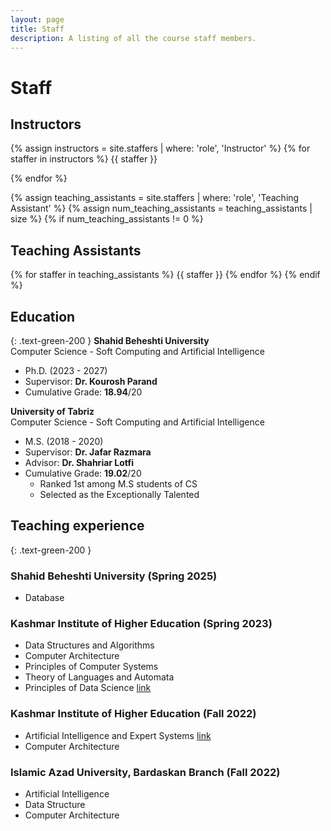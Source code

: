 ```yaml
---
layout: page
title: Staff
description: A listing of all the course staff members.
---
```


# Staff

## Instructors

{% assign instructors = site.staffers | where: 'role', 'Instructor' %}
{% for staffer in instructors %}
{{ staffer }}

{% endfor %}

{% assign teaching_assistants = site.staffers | where: 'role', 'Teaching Assistant' %}
{% assign num_teaching_assistants = teaching_assistants | size %}
{% if num_teaching_assistants != 0 %}
## Teaching Assistants

{% for staffer in teaching_assistants %}
{{ staffer }}
{% endfor %}
{% endif %}

<!--
# Contact Information
-->
<!--
# About the Instructor
-->
## Education
{: 	.text-green-200 }
**Shahid Beheshti University**   
Computer Science - Soft Computing and Artificial Intelligence  
- Ph.D.  (2023 - 2027)
- Supervisor: **Dr. Kourosh Parand**
- Cumulative Grade: **18.94**/20


**University of Tabriz**    
Computer Science - Soft Computing and Artificial Intelligence  
- M.S.  (2018 - 2020)
- Supervisor: **Dr. Jafar Razmara**
- Advisor: **Dr. Shahriar Lotfi**
- Cumulative Grade: **19.02**/20
  - Ranked 1st among M.S students of CS
  - Selected as the Exceptionally Talented


## Teaching experience
{: 	.text-green-200 }
### Shahid Beheshti University (Spring 2025)
- Database

### Kashmar Institute of Higher Education (Spring 2023)
- Data Structures and Algorithms 
- Computer Architecture
- Principles of Computer Systems
- Theory of Languages and Automata  
- Principles of Data Science  [link](http://ds.miladvazan.ir/) 

### Kashmar Institute of Higher Education (Fall 2022)
- Artificial Intelligence and Expert Systems [link](http://ai1401k.miladvazan.ir/) 
- Computer Architecture

### Islamic Azad University, Bardaskan Branch (Fall 2022)
- Artificial Intelligence  
- Data Structure
- Computer Architecture 

  
<!--

# Contact Information

**Phone:** +989370174459
-->
